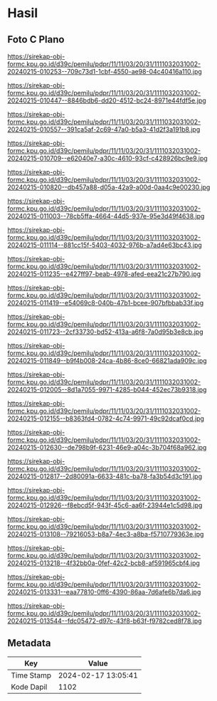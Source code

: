 # Hasil

## Foto C Plano

https://sirekap-obj-formc.kpu.go.id/d39c/pemilu/pdpr/11/11/03/20/31/1111032031002-20240215-010253--709c73d1-1cbf-4550-ae98-04c40416a110.jpg

https://sirekap-obj-formc.kpu.go.id/d39c/pemilu/pdpr/11/11/03/20/31/1111032031002-20240215-010447--8846bdb6-dd20-4512-bc24-8971e44fdf5e.jpg

https://sirekap-obj-formc.kpu.go.id/d39c/pemilu/pdpr/11/11/03/20/31/1111032031002-20240215-010557--391ca5af-2c69-47a0-b5a3-41d2f3a191b8.jpg

https://sirekap-obj-formc.kpu.go.id/d39c/pemilu/pdpr/11/11/03/20/31/1111032031002-20240215-010709--e62040e7-a30c-4610-93cf-c428926bc9e9.jpg

https://sirekap-obj-formc.kpu.go.id/d39c/pemilu/pdpr/11/11/03/20/31/1111032031002-20240215-010820--db457a88-d05a-42a9-a00d-0aa4c9e00230.jpg

https://sirekap-obj-formc.kpu.go.id/d39c/pemilu/pdpr/11/11/03/20/31/1111032031002-20240215-011003--78cb5ffa-4664-44d5-937e-95e3d49f4638.jpg

https://sirekap-obj-formc.kpu.go.id/d39c/pemilu/pdpr/11/11/03/20/31/1111032031002-20240215-011114--881cc15f-5403-4032-976b-a7ad4e63bc43.jpg

https://sirekap-obj-formc.kpu.go.id/d39c/pemilu/pdpr/11/11/03/20/31/1111032031002-20240215-011235--e427ff97-beab-4978-afed-eea21c27b790.jpg

https://sirekap-obj-formc.kpu.go.id/d39c/pemilu/pdpr/11/11/03/20/31/1111032031002-20240215-011419--e54069c8-040b-47b1-bcee-907bfbbab33f.jpg

https://sirekap-obj-formc.kpu.go.id/d39c/pemilu/pdpr/11/11/03/20/31/1111032031002-20240215-011723--2cf33730-bd52-413a-a6f8-7a0d95b3e8cb.jpg

https://sirekap-obj-formc.kpu.go.id/d39c/pemilu/pdpr/11/11/03/20/31/1111032031002-20240215-011849--b9f4b008-24ca-4b86-8ce0-66821ada909c.jpg

https://sirekap-obj-formc.kpu.go.id/d39c/pemilu/pdpr/11/11/03/20/31/1111032031002-20240215-012005--8d1a7055-9971-4285-b044-452ec73b9318.jpg

https://sirekap-obj-formc.kpu.go.id/d39c/pemilu/pdpr/11/11/03/20/31/1111032031002-20240215-012155--b8363fd4-0782-4c74-9971-49c92dcaf0cd.jpg

https://sirekap-obj-formc.kpu.go.id/d39c/pemilu/pdpr/11/11/03/20/31/1111032031002-20240215-012630--de798b9f-6231-46e9-a04c-3b704f68a962.jpg

https://sirekap-obj-formc.kpu.go.id/d39c/pemilu/pdpr/11/11/03/20/31/1111032031002-20240215-012817--2d80091a-6633-481c-ba78-fa3b54d3c191.jpg

https://sirekap-obj-formc.kpu.go.id/d39c/pemilu/pdpr/11/11/03/20/31/1111032031002-20240215-012926--f8ebcd5f-943f-45c6-aa6f-23944e1c5d98.jpg

https://sirekap-obj-formc.kpu.go.id/d39c/pemilu/pdpr/11/11/03/20/31/1111032031002-20240215-013108--79216053-b8a7-4ec3-a8ba-f5710779363e.jpg

https://sirekap-obj-formc.kpu.go.id/d39c/pemilu/pdpr/11/11/03/20/31/1111032031002-20240215-013218--4f32bb0a-0fef-42c2-bcb8-af591965cbf4.jpg

https://sirekap-obj-formc.kpu.go.id/d39c/pemilu/pdpr/11/11/03/20/31/1111032031002-20240215-013331--eaa77810-0ff6-4390-86aa-7d6afe6b7da6.jpg

https://sirekap-obj-formc.kpu.go.id/d39c/pemilu/pdpr/11/11/03/20/31/1111032031002-20240215-013544--fdc05472-d97c-43f8-b63f-f9782ced8f78.jpg


## Metadata

| Key        | Value               |
| ---------- | ------------------- |
| Time Stamp | 2024-02-17 13:05:41 |
| Kode Dapil | 1102                |



